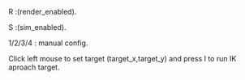 R :(render_enabled).

S :(sim_enabled).

1/2/3/4 : manual config.

Click left mouse to set target (target_x,target_y) and press I to run IK aproach target.